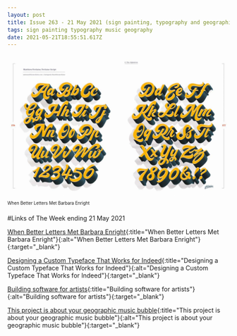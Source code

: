 ```yaml
---
layout: post
title: Issue 263 - 21 May 2021 (sign painting, typography and geographic music bubble)
tags: sign painting typography music geography
date: 2021-05-21T18:55:51.617Z
---
```

![When Better Letters Met Barbara Enright](/assets/uploads/issue-263.png "When Better Letters Met Barbara Enright")
<sub><sup>When Better Letters Met Barbara Enright</sup></sub>

#Links of The Week ending 21 May 2021

[When Better Letters Met Barbara Enright](https://betterletters.co/barbara/){:title="When Better Letters Met Barbara Enright"}{:alt="When Better Letters Met Barbara Enright"}{:target="_blank"}

[Designing a Custom Typeface That Works for Indeed](https://medium.com/indeed-design/designing-a-custom-typeface-that-works-for-indeed-b568583a19c){:title="Designing a Custom Typeface That Works for Indeed"}{:alt="Designing a Custom Typeface That Works for Indeed"}{:target="_blank"}

[Building software for artists](https://uxdesign.cc/building-software-for-artists-554fcff5bb20){:title="Building software for artists"}{:alt="Building software for artists"}{:target="_blank"}

[This project is about your geographic music bubble](https://pudding.cool/2021/04/music-bubble/){:title="This project is about your geographic music bubble"}{:alt="This project is about your geographic music bubble"}{:target="_blank"}